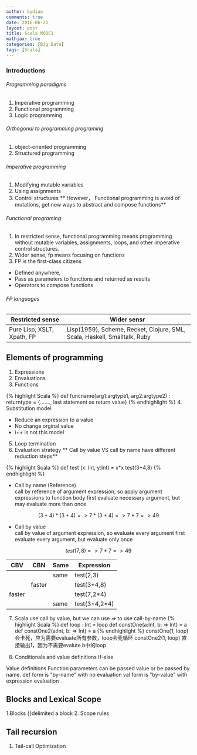 ```yaml
---
author: bydiao
comments: true
date: 2016-06-21
layout: post
title: Scala MOOC1
mathjax: true
categories: [Big Data]
tags: [Scala]
---
```


### Introductions
###### Programming paradigms
1. Imperative programming
2. Functional programming
3. Logic programming

###### Orthogonal to programming programing
1. object-oriented programming
2. Structured programming

###### Imperative programming
1. Modifying mutable variables
2. Using assignments
3. Control structures
** However， Functional programming is avoid of mutations, get new ways to abstract and compose functions**

###### Functional programing
1. In restricted sense, functional programming means programming without mutable variables, assignments, loops, and other imperative control structures.
2. Wider sense, fp means focusing on functions
3. FP is the first-class citizens
* Defined anywhere,
* Pass as parameters to functions and returned as results
* Operators to compose functions
 
###### FP languages

|Restricted sense  |Wider sensr|
|-----|-----|
|Pure Lisp, XSLT, Xpath, FP|Lisp(1959), Scheme,   Recket, Clojure, SML, Scala, Haskell, Smalltalk, Ruby|

 
## Elements of programming
1. Expressions
2. Envaluations
3. Functions

{% highlight Scala %}
def  funcname(arg1:argtype1, arg2:argtype2) : returntype = {……., last statement as return value}
{% endhighlight %}
4. Substitution model
* Reduce an expression to a value
* No change orginal value
* i++ is not this model
5. Loop termination
6. Evaluation strategy
** Call by value  VS   call by name   have different reduction steps**

{% highlight Scala %}
def test (x: Int, y:Int) = x*x
test(3+4,8)
{% endhighlight %}

* Call by name (Reference)    
call by reference of argument expression, so apply argument expressions to function body first
evaluate necessary argument, but may evaluate more than once

$$(3+4)*(3+4) => 7*(3+4) => 7*7 => 49$$

* Call by value                         
call by value of argument expression, so evaluate every argument first
evaluate every argument, but evaluate only once  

$$test(7, 8) => 7*7 => 49$$

|CBV|CBN|Same|Expression|
|-----|-----|-----|-----|
|||same|test(2,3)|
||faster||test(3+4,8)|
|faster|||test(7,2*4)|
|||same|test(3+4,2*4)|

 7. Scala use call by value, but we can use => to use call-by-name
{% highlight Scala %}
def  loop : Int = loop
def  constOne(a:Int, b: => Int) = a
def constOne2(a:Int, b: => Int) = a
{% endhighlight %}
constOne(1, loop)   会卡死，应为需要evaluate所有参数，loop会死循环
constOne2(1, loop) 直接输出1，因为不需要evalute b中的loop

8. Conditionals and value definitions
    If-else
 
Value definitions
Function parameters can be passed value or be passed by name.
def  form is "by-name"  with no evaluation
val   form is "by-value" with expression evaluation
 
 
## Blocks and Lexical Scope
1.Blocks {}delimited a block
2. Scope rules
 
## Tail recursion
1. Tail-call Optimization
 
 